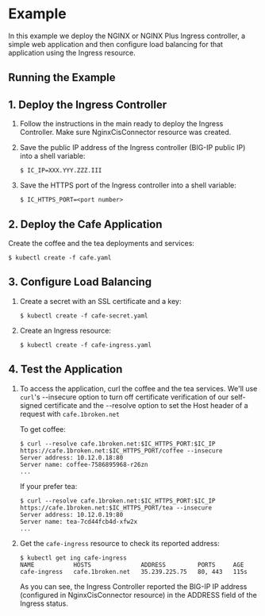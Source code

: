 # Example

In this example we deploy the NGINX or NGINX Plus Ingress controller, a simple web application and then configure load balancing for that application using the Ingress resource.

## Running the Example

## 1. Deploy the Ingress Controller

1. Follow the instructions in the main ready to deploy the Ingress Controller. Make sure NginxCisConnector resource was created.

2. Save the public IP address of the Ingress controller (BIG-IP public IP) into a shell variable:
    ```
    $ IC_IP=XXX.YYY.ZZZ.III
    ```
3. Save the HTTPS port of the Ingress controller into a shell variable:
    ```
    $ IC_HTTPS_PORT=<port number>
    ```

## 2. Deploy the Cafe Application

Create the coffee and the tea deployments and services:
```
$ kubectl create -f cafe.yaml
```

## 3. Configure Load Balancing

1. Create a secret with an SSL certificate and a key:
    ```
    $ kubectl create -f cafe-secret.yaml
    ```

2. Create an Ingress resource:
    ```
    $ kubectl create -f cafe-ingress.yaml
    ```

## 4. Test the Application

1. To access the application, curl the coffee and the tea services. We'll use ```curl```'s --insecure option to turn off certificate verification of our self-signed
certificate and the --resolve option to set the Host header of a request with ```cafe.1broken.net```
    
    To get coffee:
    ```
    $ curl --resolve cafe.1broken.net:$IC_HTTPS_PORT:$IC_IP https://cafe.1broken.net:$IC_HTTPS_PORT/coffee --insecure
    Server address: 10.12.0.18:80
    Server name: coffee-7586895968-r26zn
    ...
    ```
    If your prefer tea:
    ```
    $ curl --resolve cafe.1broken.net:$IC_HTTPS_PORT:$IC_IP https://cafe.1broken.net:$IC_HTTPS_PORT/tea --insecure
    Server address: 10.12.0.19:80
    Server name: tea-7cd44fcb4d-xfw2x
    ...
    ```

1. Get the `cafe-ingress` resource to check its reported address:
    ```
    $ kubectl get ing cafe-ingress
    NAME           HOSTS              ADDRESS         PORTS     AGE
    cafe-ingress   cafe.1broken.net   35.239.225.75   80, 443   115s
    ```

    As you can see, the Ingress Controller reported the BIG-IP IP address (configured in NginxCisConnector resource) in the ADDRESS field of the Ingress status.